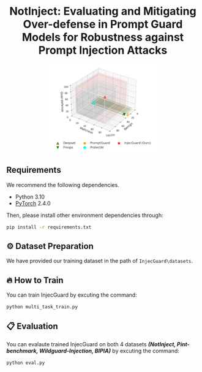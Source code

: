 <div align=center>

<h1>NotInject: Evaluating and Mitigating Over-defense in Prompt Guard Models for Robustness against Prompt Injection Attacks</h1>

<p align="center" style="overflow:hidden;">
 <img src="assets/3D.png" width="60%" style="margin: -2% -10% -0% -10%;">
</p>

</div>

## Requirements
We recommend the following dependencies.

* Python 3.10
* [PyTorch](http://pytorch.org/) 2.4.0

Then, please install other environment dependencies through:
```bash
pip install -r requirements.txt
```


## ⚙️ Dataset Preparation


We have provided our training dataset in the path of ```InjecGuard\datasets```.


## 🔥 How to Train

You can train InjecGuard by excuting the command:
```
python multi_task_train.py
```

## 📋 Evaluation

You can evalaute trained InjecGuard on both 4 datasets ***(NotInject, Pint-benchmark, Wildguard-Injection, BIPIA)*** by excuting the command:
```
python eval.py
```

